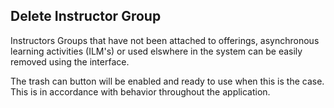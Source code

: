 ## Delete Instructor Group

Instructors Groups that have not been attached to offerings, asynchronous learning activities (ILM's) or used elswhere in the system can be easily removed using the interface.

The trash can button will be enabled and ready to use when this is the case. This is in accordance with behavior throughout the application.